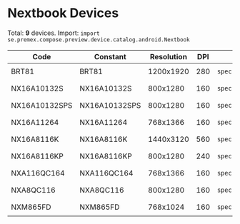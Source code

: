 # Nextbook Devices

Total: **9** devices. Import: `import se.premex.compose.preview.device.catalog.android.Nextbook`

| Code | Constant | Resolution | DPI | Compose Spec | Preview Usage |
|------|----------|------------|-----|-------------|---------------|
| BRT81 | BRT81 | 1200x1920 | 280 | `spec:width=1200px,height=1920px,dpi=280` | `@Preview(device = Nextbook.BRT81)` |
| NX16A10132S | NX16A10132S | 800x1280 | 160 | `spec:width=800px,height=1280px,dpi=160` | `@Preview(device = Nextbook.NX16A10132S)` |
| NX16A10132SPS | NX16A10132SPS | 800x1280 | 160 | `spec:width=800px,height=1280px,dpi=160` | `@Preview(device = Nextbook.NX16A10132SPS)` |
| NX16A11264 | NX16A11264 | 768x1366 | 160 | `spec:width=768px,height=1366px,dpi=160` | `@Preview(device = Nextbook.NX16A11264)` |
| NX16A8116K | NX16A8116K | 1440x3120 | 560 | `spec:width=1440px,height=3120px,dpi=560` | `@Preview(device = Nextbook.NX16A8116K)` |
| NX16A8116KP | NX16A8116KP | 800x1280 | 240 | `spec:width=800px,height=1280px,dpi=240` | `@Preview(device = Nextbook.NX16A8116KP)` |
| NXA116QC164 | NXA116QC164 | 768x1366 | 160 | `spec:width=768px,height=1366px,dpi=160` | `@Preview(device = Nextbook.NXA116QC164)` |
| NXA8QC116 | NXA8QC116 | 800x1280 | 160 | `spec:width=800px,height=1280px,dpi=160` | `@Preview(device = Nextbook.NXA8QC116)` |
| NXM865FD | NXM865FD | 768x1024 | 160 | `spec:width=768px,height=1024px,dpi=160` | `@Preview(device = Nextbook.NXM865FD)` |

<!-- Generated automatically. Do not edit manually. -->
